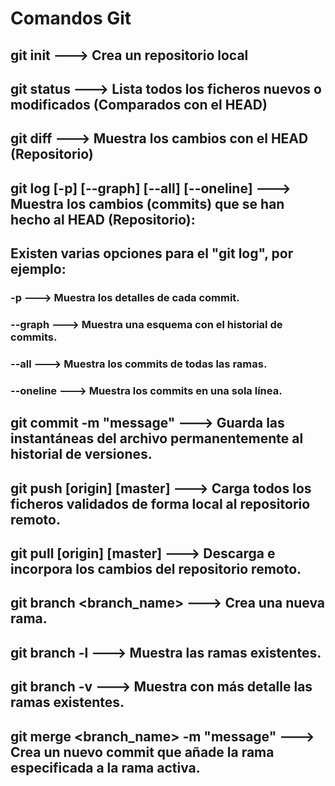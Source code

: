 # Comandos Git
## git init ---> Crea un repositorio local
## git status ---> Lista todos los ficheros nuevos o modificados (Comparados con el HEAD)
## git diff <filename> ---> Muestra los cambios con el HEAD (Repositorio)
## git log [-p] [--graph] [--all] [--oneline] ---> Muestra los cambios (commits) que se han hecho al HEAD (Repositorio):
## Existen varias opciones para el "git log", por ejemplo:
### -p ---> Muestra los detalles de cada commit.
### --graph ---> Muestra una esquema con el historial de commits.
### --all ---> Muestra los commits de todas las ramas.
### --oneline ---> Muestra los commits en una sola línea.
## git commit -m "message" ---> Guarda las instantáneas del archivo permanentemente al historial de versiones.
## git push [origin] [master] ---> Carga todos los ficheros validados de forma local al repositorio remoto.
## git pull [origin] [master] ---> Descarga e incorpora los cambios del repositorio remoto.
## git branch <branch_name> ---> Crea una nueva rama.
## git branch -l ---> Muestra las ramas existentes.
## git branch -v ---> Muestra con más detalle las ramas existentes.
## git merge <branch_name> -m "message" ---> Crea un nuevo commit que añade la rama especificada a la rama activa.